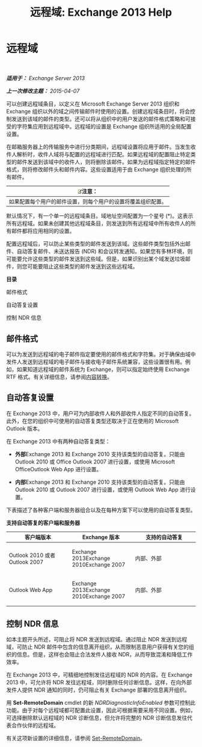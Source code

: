﻿---
title: '远程域: Exchange 2013 Help'
TOCTitle: 远程域
ms:assetid: 10fb7d62-4d78-40a3-82db-d62bcd27ba42
ms:mtpsurl: https://technet.microsoft.com/zh-cn/library/Aa996309(v=EXCHG.150)
ms:contentKeyID: 50490020
ms.date: 01/11/2018
mtps_version: v=EXCHG.150
ms.translationtype: HT
---

# 远程域

 

_**适用于：** Exchange Server 2013_

_**上一次修改主题：** 2015-04-07_

可以创建远程域条目，以定义在 Microsoft Exchange Server 2013 组织和 Exchange 组织以外的域之间传输邮件时使用的设置。创建远程域条目时，将会控制发送到该域的邮件的类型。还可以将从组织中的用户发送的邮件格式策略和可接受的字符集应用到远程域中。远程域的设置是 Exchange 组织所适用的全局配置设置。

在邮箱服务器上的传输服务中进行分类期间，远程域设置将应用于邮件。当发生收件人解析时，收件人域将与配置的远程域进行匹配。如果远程域的配置阻止特定类型的邮件发送到该域中的收件人，则将删除该邮件。如果为远程域指定特定的邮件格式，则将修改邮件头和邮件内容。这些设置适用于由 Exchange 组织处理的所有邮件。

<table>
<thead>
<tr class="header">
<th><img src="images/Bb124558.note(EXCHG.150).gif" title="注意" alt="注意" />注意：</th>
</tr>
</thead>
<tbody>
<tr class="odd">
<td>如果配置每个用户的邮件设置，则每个用户的设置将覆盖组织配置。</td>
</tr>
</tbody>
</table>


默认情况下，有一个单一的远程域条目。域地址空间配置为一个星号 (\*)。这表示所有远程域。如果未创建其他远程域条目，则发送到所有远程域中所有收件人的所有邮件都将应用相同的设置。

配置远程域后，可以防止某些类型的邮件发送到该域。这些邮件类型包括外出邮件、自动答复邮件、未送达报告 (NDR) 和会议转发通知。如果您有多林环境，则可能要允许这些类型的邮件发送到这些域。但是，如果识别出某个域发送垃圾邮件，则您可能要阻止这些类型的邮件发送到这些远程域。

**目录**

邮件格式

自动答复设置

控制 NDR 信息

## 邮件格式

可以为发送到远程域的电子邮件指定要使用的邮件格式和字符集。对于确保由域中发件人发送到远程域的电子邮件与接收电子邮件系统兼容，这些设置很有用。例如，如果知道远程域的邮件系统为 Exchange，则可以指定始终使用 Exchange RTF 格式。有关详细信息，请参阅[内容转换](content-conversion-exchange-2013-help.md)。

## 自动答复设置

在 Exchange 2013 中，用户可为内部收件人和外部收件人指定不同的自动答复。此外，在您的组织中可使用的自动答复类型还取决于正在使用的 Microsoft Outlook 版本。

在 Exchange 2013 中有两种自动答复类型：

  - **外部**Exchange 2013 和 Exchange 2010 支持该类型的自动答复。只能由 Outlook 2010 或 Office Outlook 2007 进行设置，或使用 Microsoft OfficeOutlook Web App 进行设置。

  - **内部**Exchange 2013 和 Exchange 2010 支持该类型的自动答复。只能由 Outlook 2010 或 Outlook 2007 进行设置，或使用 Outlook Web App 进行设置。

下表描述了各种客户端和服务器组合以及在每种方案下可以使用的自动答复类型。

**支持自动答复的客户端和服务器**


<table>
<colgroup>
<col style="width: 33%" />
<col style="width: 33%" />
<col style="width: 33%" />
</colgroup>
<thead>
<tr class="header">
<th>客户端版本</th>
<th>Exchange 版本</th>
<th>支持的自动答复</th>
</tr>
</thead>
<tbody>
<tr class="odd">
<td><p>Outlook 2010 或者 Outlook 2007</p></td>
<td><p>Exchange 2013Exchange 2010Exchange 2007</p></td>
<td><p>内部、外部</p></td>
</tr>
<tr class="even">
<td><p>Outlook Web App</p></td>
<td><p>Exchange 2013Exchange 2010Exchange 2007</p></td>
<td><p>内部、外部</p></td>
</tr>
</tbody>
</table>


## 控制 NDR 信息

如本主题开头所述，可阻止将 NDR 发送到远程域。通过阻止 NDR 发送到远程域，可防止 NDR 邮件中包含的信息离开组织，从而限制恶意用户获得有关您的组织的信息。但是，这样也会阻止合法发件人接收 NDR，从而导致混淆和降低工作效率。

在 Exchange 2013 中，可精细地控制发往远程域的 NDR 的内容。在 Exchange 2013 中，可允许将 NDR 发往远程域，同时删除任何诊断信息。这样，在向外部发件人提供 NDR 通知的同时，仍可阻止有关 Exchange 部署的信息离开组织。

用 **Set-RemoteDomain** cmdlet 的新 *NDRDiagnosticInfoEnabled* 参数可控制此功能。由于对每个远程域都可配置此设置，因此可根据需要采用不同设置。例如，可选择删除默认远程域的 NDR 诊断信息，但允许将完整的 NDR 诊断信息发往代表合作伙伴的远程域。

有关这项新设置的详细信息，请参阅 [Set-RemoteDomain](https://technet.microsoft.com/zh-cn/library/aa997857\(v=exchg.150\))。

